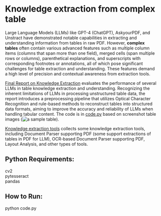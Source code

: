 # Knowledge extraction from complex table

Large Language Models (LLMs) like GPT-4 (ChatGPT), AskyourPDF, and Unstract have demonstrated notable capabilities in extracting and understanding information from tables in raw PDF. However, __complex tables__ often contain various advanced features such as multiple column items (columns that span more than one field), merged cells (span multiple rows or columns), parenthetical explanations, and superscripts with corresponding footnotes or annotations, all of which pose significant challenges for table extraction and understanding. These features demand a high level of precision and contextual awareness from extraction tools. 

[Final Report on Knowledge Extraction](https://github.com/WillongWANG/Knowledge-extraction-from-complex-table/blob/main/Final%20Report%20on%20Knowledge%20Extraction.pdf) evaluates the performance of several LLMs in table knowledge extraction and understanding. Recognizing the inherent limitations of LLMs in processing unstructured table data, the report introduces a preprocessing pipeline that utilizes Optical Character Recognition and rule-based methods to reconstruct tables into structured data formats, aiming to improve the accuracy and reliability of LLMs when handling tabular content. The code is in [code.py](https://github.com/WillongWANG/Knowledge-extraction-from-complex-table/blob/main/code.py) based on screenshot table images (![a sample table](https://github.com/WillongWANG/Knowledge-extraction-from-complex-table/blob/main/biao.png)).

[Knowledge extraction tools](https://github.com/WillongWANG/Knowledge-extraction-from-complex-table/blob/main/knowledge%20extraction%20tools.pdf) collects some knowledge extraction tools, including Document Parser supporting PDF (some support extractions of tables in PDF for LLM), OCR-based Document Parser supporting PDF, Layout Analysis, and other types of tools.

## Python Requirements:
cv2
<br>pytesseract
<br>pandas

## How to Run:
python code.py

